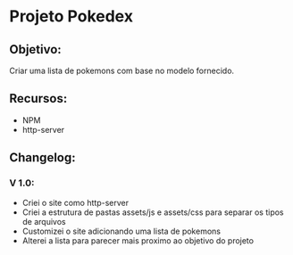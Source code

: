 # Projeto Pokedex



## Objetivo:

Criar uma lista de pokemons com base no modelo fornecido.

## Recursos:

- NPM
- http-server

## Changelog:

### V 1.0:

- Criei o site como http-server
- Criei a estrutura de pastas assets/js e assets/css para separar os tipos de arquivos
- Customizei o site adicionando uma lista de pokemons
- Alterei a lista para parecer mais proximo ao objetivo do projeto